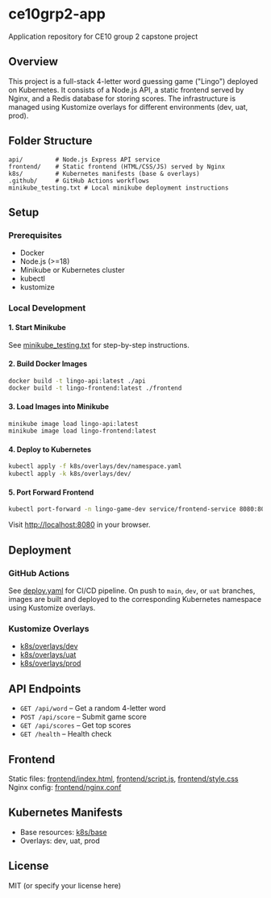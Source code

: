 # ce10grp2-app

Application repository for CE10 group 2 capstone project

## Overview

This project is a full-stack 4-letter word guessing game ("Lingo") deployed on Kubernetes. It consists of a Node.js API, a static frontend served by Nginx, and a Redis database for storing scores. The infrastructure is managed using Kustomize overlays for different environments (dev, uat, prod).

## Folder Structure

```
api/         # Node.js Express API service
frontend/    # Static frontend (HTML/CSS/JS) served by Nginx
k8s/         # Kubernetes manifests (base & overlays)
.github/     # GitHub Actions workflows
minikube_testing.txt # Local minikube deployment instructions
```

## Setup

### Prerequisites

- Docker
- Node.js (>=18)
- Minikube or Kubernetes cluster
- kubectl
- kustomize

### Local Development

#### 1. Start Minikube

See [minikube_testing.txt](minikube_testing.txt) for step-by-step instructions.

#### 2. Build Docker Images

```sh
docker build -t lingo-api:latest ./api
docker build -t lingo-frontend:latest ./frontend
```

#### 3. Load Images into Minikube

```sh
minikube image load lingo-api:latest
minikube image load lingo-frontend:latest
```

#### 4. Deploy to Kubernetes

```sh
kubectl apply -f k8s/overlays/dev/namespace.yaml
kubectl apply -k k8s/overlays/dev/
```

#### 5. Port Forward Frontend

```sh
kubectl port-forward -n lingo-game-dev service/frontend-service 8080:80
```

Visit [http://localhost:8080](http://localhost:8080) in your browser.

## Deployment

### GitHub Actions

See [deploy.yaml](.github/workflows/deploy.yaml) for CI/CD pipeline. On push to `main`, `dev`, or `uat` branches, images are built and deployed to the corresponding Kubernetes namespace using Kustomize overlays.

### Kustomize Overlays

- [k8s/overlays/dev](k8s/overlays/dev/kustomization.yaml)
- [k8s/overlays/uat](k8s/overlays/uat/kustomization.yaml)
- [k8s/overlays/prod](k8s/overlays/prod/kustomization.yaml)

## API Endpoints

- `GET /api/word` – Get a random 4-letter word
- `POST /api/score` – Submit game score
- `GET /api/scores` – Get top scores
- `GET /health` – Health check

## Frontend

Static files: [frontend/index.html](frontend/index.html), [frontend/script.js](frontend/script.js), [frontend/style.css](frontend/style.css)  
Nginx config: [frontend/nginx.conf](frontend/nginx.conf)

## Kubernetes Manifests

- Base resources: [k8s/base](k8s/base/kustomization.yaml)
- Overlays: dev, uat, prod

## License

MIT (or specify your license here)
